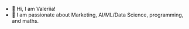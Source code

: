 - 👋 Hi, I am Valeriia!
- 💫 I am passionate about Marketing, AI/ML/Data Science, programming, and maths.
<!---
kavaivaleri/kavaivaleri is a ✨ special ✨ repository because its `README.md` (this file) appears on your GitHub profile.
You can click the Preview link to take a look at your changes.
--->
